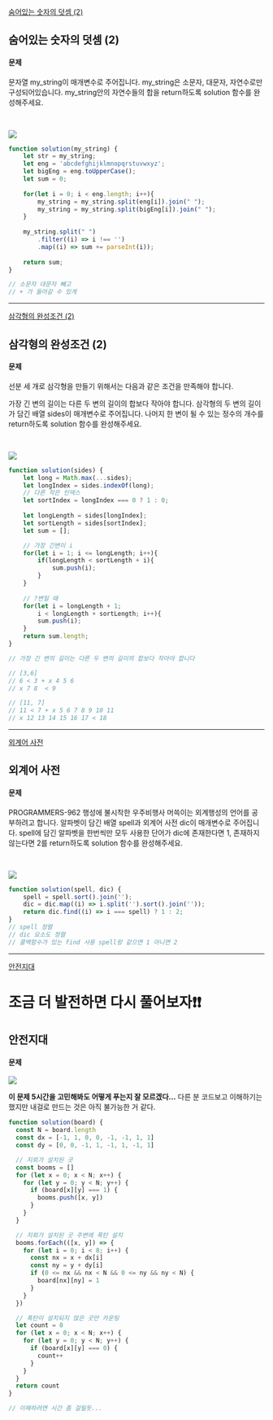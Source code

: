 [숨어있는 숫자의 덧셈 (2)](https://school.programmers.co.kr/learn/courses/30/lessons/120864)
## 숨어있는 숫자의 덧셈 (2)
#### 문제
문자열 my_string이 매개변수로 주어집니다. my_string은 소문자, 대문자, 자연수로만 구성되어있습니다. my_string안의 자연수들의 합을 return하도록 solution 함수를 완성해주세요.

<br/>

![](https://velog.velcdn.com/images/jkang4531/post/83f7211f-8a71-4186-ac6d-c79b2431e44e/image.png)

```javascript
function solution(my_string) {
    let str = my_string;
    let eng = 'abcdefghijklmnopqrstuvwxyz';
    let bigEng = eng.toUpperCase();
    let sum = 0;
    
    for(let i = 0; i < eng.length; i++){
        my_string = my_string.split(eng[i]).join(" "); 
        my_string = my_string.split(bigEng[i]).join(" "); 
    }
    
    my_string.split(" ")
        .filter((i) => i !== '')
        .map((i) => sum += parseInt(i));
    
    return sum;
}

// 소문자 대문자 빼고
// + 가 들어갈 수 있게
```
---
[삼각형의 완성조건 (2)](https://school.programmers.co.kr/learn/courses/30/lessons/120868)
## 삼각형의 완성조건 (2)
#### 문제
선분 세 개로 삼각형을 만들기 위해서는 다음과 같은 조건을 만족해야 합니다.

가장 긴 변의 길이는 다른 두 변의 길이의 합보다 작아야 합니다.
삼각형의 두 변의 길이가 담긴 배열 sides이 매개변수로 주어집니다. 나머지 한 변이 될 수 있는 정수의 개수를 return하도록 solution 함수를 완성해주세요.

<br/>

![](https://velog.velcdn.com/images/jkang4531/post/9c8ad09b-0a12-4926-bfe0-e131a00999f1/image.png)

```javascript
function solution(sides) {
    let long = Math.max(...sides);
    let longIndex = sides.indexOf(long);
    // 다른 작은 인덱스
    let sortIndex = longIndex === 0 ? 1 : 0;
    
    let longLength = sides[longIndex];
    let sortLength = sides[sortIndex];
    let sum = [];

    // 가장 긴변이 i
    for(let i = 1; i <= longLength; i++){
        if(longLength < sortLength + i){
            sum.push(i);
        }
    }
    
    // ?변일 때
    for(let i = longLength + 1; 
        i < longLength + sortLength; i++){
        sum.push(i);
    }
    return sum.length;
}

// 가장 긴 변의 길이는 다른 두 변의 길이의 합보다 작아야 합니다

// [3,6]
// 6 < 3 + x 4 5 6
// x 7 8  < 9

// [11, 7]
// 11 < 7 + x 5 6 7 8 9 10 11
// x 12 13 14 15 16 17 < 18
```
---
[외계어 사전](https://school.programmers.co.kr/learn/courses/30/lessons/120869)
## 외계어 사전
#### 문제
PROGRAMMERS-962 행성에 불시착한 우주비행사 머쓱이는 외계행성의 언어를 공부하려고 합니다. 알파벳이 담긴 배열 spell과 외계어 사전 dic이 매개변수로 주어집니다. spell에 담긴 알파벳을 한번씩만 모두 사용한 단어가 dic에 존재한다면 1, 존재하지 않는다면 2를 return하도록 solution 함수를 완성해주세요.

<br/>

![](https://velog.velcdn.com/images/jkang4531/post/09416d1d-6c89-47e0-81c5-84be219a09fd/image.png)

```javascript
function solution(spell, dic) {
    spell = spell.sort().join('');
    dic = dic.map((i) => i.split('').sort().join(''));
    return dic.find((i) => i === spell) ? 1 : 2;
}
// spell 정렬
// dic 요소도 정렬
// 콜백함수가 있는 find 사용 spell랑 같으면 1 아니면 2
```
---
[안전지대](https://school.programmers.co.kr/learn/courses/30/lessons/120866)
# 조금 더 발전하면 다시 풀어보자❗️❗️
## 안전지대
#### 문제

![](https://velog.velcdn.com/images/jkang4531/post/f3f7ce7e-3baf-4f2a-854e-9ffc19af6eaa/image.png)

**이 문제 5시간을 고민해봐도 어떻게 푸는지 잘 모르겠다...**
다른 분 코드보고 이해하기는 했지만 내걸로 만드는 것은 아직 불가능한 거 같다.
```javascript
function solution(board) {
  const N = board.length
  const dx = [-1, 1, 0, 0, -1, -1, 1, 1]
  const dy = [0, 0, -1, 1, -1, 1, -1, 1]

  // 지뢰가 설치된 곳
  const booms = []
  for (let x = 0; x < N; x++) {
    for (let y = 0; y < N; y++) {
      if (board[x][y] === 1) {
        booms.push([x, y])
      }
    }
  }

  // 지뢰가 설치된 곳 주변에 폭탄 설치
  booms.forEach(([x, y]) => {
    for (let i = 0; i < 8; i++) {
      const nx = x + dx[i]
      const ny = y + dy[i]
      if (0 <= nx && nx < N && 0 <= ny && ny < N) {
        board[nx][ny] = 1
      }
    }
  })

  // 폭탄이 설치되지 않은 곳만 카운팅
  let count = 0
  for (let x = 0; x < N; x++) {
    for (let y = 0; y < N; y++) {
      if (board[x][y] === 0) {
        count++
      }
    }
  }
  return count
}

// 이해하려면 시간 좀 걸릴듯...
```
